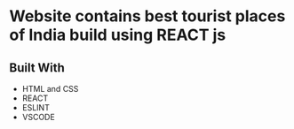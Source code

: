 # Website contains best tourist places of India build using REACT js

## Built With

- HTML and CSS
- REACT
- ESLINT
- VSCODE
